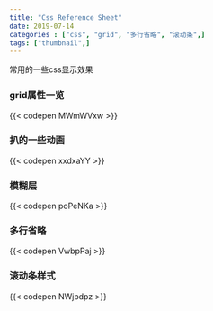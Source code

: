 ```yaml
---
title: "Css Reference Sheet"
date: 2019-07-14 
categories : ["css", "grid", "多行省略", "滚动条",]
tags: ["thumbnail",]
---
```


常用的一些css显示效果

<!--more-->

### grid属性一览

{{< codepen MWmWVxw >}}

### 扒的一些动画

{{< codepen xxdxaYY >}}

### 模糊层

{{< codepen poPeNKa >}}

### 多行省略

{{< codepen VwbpPaj >}}

### 滚动条样式

{{< codepen NWjpdpz >}}
